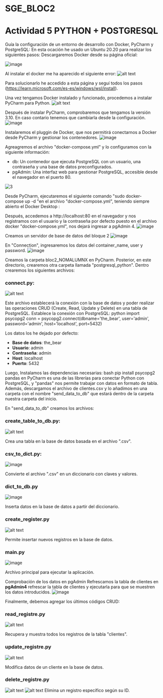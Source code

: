# SGE_BLOC2
# Actividad 5 PYTHON + POSTGRESQL
Guía la configuración de un entorno de desarrollo con Docker, PyCharm y PostgreSQL:
En esta ocación he usado un Ubuntu 20.20 para realizar los siguientes pasos:
Descargaremos Docker desde su página oficial:

![image](https://github.com/user-attachments/assets/734634e7-3f77-4dd4-89ad-bb05a68cab20)

Al instalar el docker me ha aparecido el siguiente error:
![alt text](image.png)

Para solucionarlo he accedido a esta página y seguí todos los pasos (https://learn.microsoft.com/es-es/windows/wsl/install).

Una vez tengamos Docker instalado y funcionado, procedemos a instalar PyCharm para Python.
![alt text](image-1.png)

Después de instalar PyCharm, comprobaremos que tengamos la versión 3.10. En caso contario tenemos que cambiarla desde la configuración.
![image](https://github.com/user-attachments/assets/0bfcec37-f4cb-49b2-b5d8-12cdbc45ab8a)

Instalaremos el pluggin de Docker, que nos permitirá conectarnos a Docker desde PyCharm y gestionar los contenedores.
![image](https://github.com/user-attachments/assets/1a4bccac-2f06-46e6-bc07-7451d4e2c7f3)

Agreagremos el archivo "docker-compose.yml" y lo configuramos con la siguiente información:
- db: Un contenedor que ejecuta PostgreSQL con un usuario, una contraseña y una base de datos preconfigurados.
- pgAdmin: Una interfaz web para gestionar PostgreSQL, accesible desde el navegador en el puerto 80.

![3](https://github.com/user-attachments/assets/578f07d1-cafa-4f48-a94f-e512670b7b76)

Desde PyCharm, ejecutaremos el siguiente comando "sudo docker-compose up -d
"en el archivo "docker-compose.yml", teniendo siempre abierto el Docker Desktop :


Después, accedemos a http://localhost:80 en el navegador y nos registramos con el usuario y la contraseña por defecto puesto en el archivo docker "docker-compose.yml", nos dejará ingresar a pgAdmin 4.
![image](https://github.com/user-attachments/assets/2a0716a7-3082-4fe8-b896-828ccb30551c)

Creamos un servidor de base de datos del bloque 2
![image](https://github.com/user-attachments/assets/3962075c-99b9-49f1-81cd-cfad964a1fe4)

En "Connection", ingresaremos los datos del container_name, user y password.
![image](https://github.com/user-attachments/assets/a9330aab-ef11-40ba-af9a-6b5bd0f830fe)

Creamos la carpeta bloc2_NOMALUMNX en PyCharm. Posterior, en este directorio, crearemos otra carpeta llamada "postgresql_python". Dentro crearemos los siguientes archivos:

### **connect.py:**
![alt text](image-2.png)

Este archivo establecerá la conexión con la base de datos y poder realizar las operaciones CRUD (Create, Read, Update y Delete) en una tabla de PostgreSQL.
Establece la conexión con PostgreSQL:
python
import psycopg2
conn = psycopg2.connect(dbname='the_bear', user='admin', password='admin', host='localhost', port=5432)

Los datos los he dejado por defecto:
- **Base de datos**: the_bear
- **Usuario**: admin
- **Contraseña**: admin
- **Host**: localhost
- **Puerto**: 5432

Luego, Instalamos las dependencias necesarias:
bash pip install psycopg2 pandas
 en PyCharm es una de las librerías para conectar Python con PostgreSQL, y "pandas" nos permite trabajar con datos en formato de tabla. Además, descargamos el archivo de clientes.csv y lo añadimos en una carpeta con el nombre "send_data_to_db" que estará dentro de la carpeta nuestra carpeta del inicio.

En "send_data_to_db" creamos los archivos:

### **create_table_to_db.py:**
![alt text](image-3.png)

Crea una tabla en la base de datos basada en el archivo ".csv".

### **csv_to_dict.py:**
![image](https://github.com/user-attachments/assets/05362e47-38b4-4b28-86e0-86e6a6715db4)

 Convierte el archivo ".csv" en un diccionario con claves y valores.

### **dict_to_db.py**
![image](https://github.com/user-attachments/assets/dad241b0-7611-42aa-9eed-f9c0291912e8)

Inserta datos en la base de datos a partir del diccionario.

### **create_register.py**
![alt text](image-4.png)

Permite insertar nuevos registros en la base de datos.

### **main.py**
![image](https://github.com/user-attachments/assets/5710dbbe-f56f-4579-a287-22562a08ceb2)

Archivo principal para ejecutar la aplicación.

Comprobación de los datos en pgAdmin
Refrescamos la tabla de clientes en **pgAdmin4** refrescar la tabla de clientes y ejecutarla para que se muestren los datos introducidos.
![image](https://github.com/user-attachments/assets/23373626-0c1e-457e-9d6a-55800ff1e907)

Finalmente, debemos agregar los últimos códigos CRUD:

### **read_registre.py**

![alt text](image-5.png)

Recupera y muestra todos los registros de la tabla "clientes".

### **update_registre.py**

![alt text](image-6.png)

Modifica datos de un cliente en la base de datos.

### **delete_registre.py**

![alt text](image-7.png)
![alt text](image-8.png)
Elimina un registro específico según su ID.

